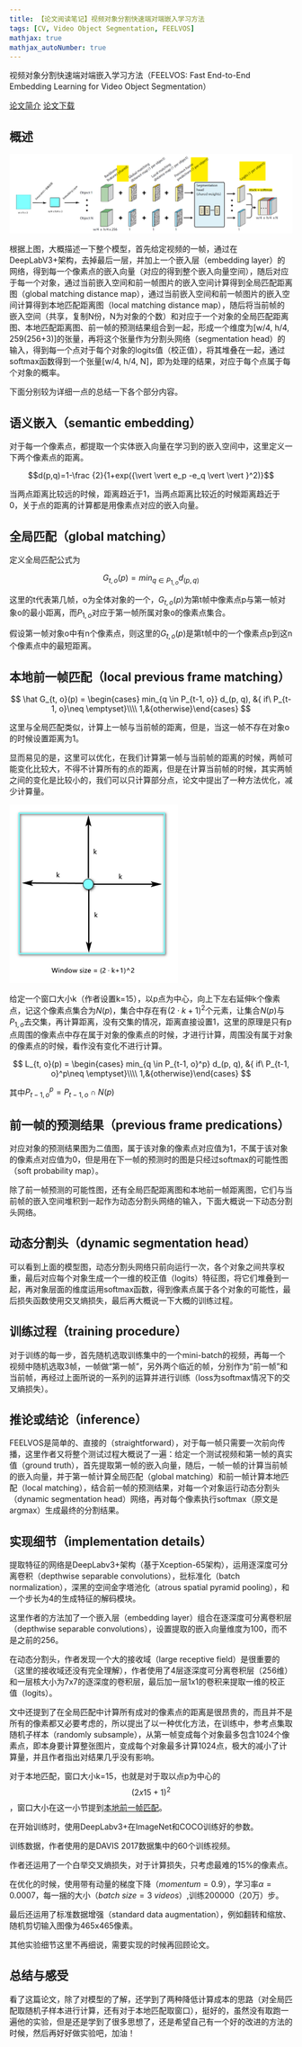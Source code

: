 ```yaml
---
title: 【论文阅读笔记】视频对象分割快速端对端嵌入学习方法
tags: [CV, Video Object Segmentation, FEELVOS]
mathjax: true
mathjax_autoNumber: true
---
```


视频对象分割快速端对端嵌入学习方法（FEELVOS: Fast End-to-End Embedding Learning for Video Object Segmentation）

[论文简介](https://arxiv.org/abs/1902.09513)
[论文下载](https://arxiv.org/pdf/1902.09513v2.pdf)

<!--more-->

## 概述

![模型图](/assets/images/20190920/figure3.png)

根据上图，大概描述一下整个模型，首先给定视频的一帧，通过在DeepLabV3+架构，去掉最后一层，并加上一个嵌入层（embedding layer）的网络，得到每一个像素点的嵌入向量（对应的得到整个嵌入向量空间），随后对应于每一个对象，通过当前嵌入空间和前一帧图片的嵌入空间计算得到全局匹配距离图（global matching distance map），通过当前嵌入空间和前一帧图片的嵌入空间计算得到本地匹配距离图（local matching distance map），随后将当前帧的嵌入空间（共享，复制N份，N为对象的个数）和对应于一个对象的全局匹配距离图、本地匹配距离图、前一帧的预测结果组合到一起，形成一个维度为[w/4, h/4, 259(256+3)]的张量，再将这个张量作为分割头网络（segmentation head）的输入，得到每一个点对于每个对象的logits值（校正值），将其堆叠在一起，通过softmax函数得到一个张量[w/4, h/4, N]，即为处理的结果，对应于每个点属于每个对象的概率。

下面分别较为详细一点的总结一下各个部分内容。

## 语义嵌入（semantic embedding）

对于每一个像素点，都提取一个实体嵌入向量在学习到的嵌入空间中，这里定义一下两个像素点的距离。

$$d(p,q)=1-\frac {2}{1+exp({\vert \vert e_p -e_q \vert \vert }^2)}$$

当两点距离比较远的时候，距离趋近于1，当两点距离比较近的时候距离趋近于0，关于点的距离的计算都是用像素点对应的嵌入向量。

## 全局匹配（global matching）

定义全局匹配公式为

$$ G_{t, o}(p) = min_{q \in P_{1, o}} d_(p, q)$$

这里的t代表第几帧，o为全体对象的一个，$G_{t, o}(p)$为第t帧中像素点p与第一帧对象o的最小距离，而$P_{1, o}$对应于第一帧所属对象o的像素点集合。

假设第一帧对象o中有n个像素点，则这里的$G_{t, o}(p)$是第t帧中的一个像素点p到这n个像素点中的最短距离。

## 本地前一帧匹配（local previous frame matching）

$$ \hat G_{t, o}(p) = \begin{cases} min_{q \in P_{t-1, o}} d_(p, q), &{ if\ P_{t-1, o}\neq \emptyset}\\\\ 1,&{otherwise}\end{cases} $$

这里与全局匹配类似，计算上一帧与当前帧的距离，但是，当这一帧不存在对象o的时候设置距离为1。

显而易见的是，这里可以优化，在我们计算第一帧与当前帧的距离的时候，两帧可能变化比较大，不得不计算所有的点的距离，但是在计算当前帧的时候，其实两帧之间的变化是比较小的，我们可以只计算部分点，论文中提出了一种方法优化，减少计算量。

![窗口大小示意图](/assets/images/20190920/myfigure.png)

给定一个窗口大小k（作者设置k=15），以p点为中心，向上下左右延伸k个像素点，记这个像素点集合为$N(p)$，集合中存在有$(2\cdot k +1)^2$个元素，让集合$N(p)$与$P_{1, o}$去交集，再计算距离，没有交集的情况，距离直接设置1，这里的原理是只有p点周围的像素点中存在属于对象的像素点的时候，才进行计算，周围没有属于对象的像素点的时候，看作没有变化不进行计算。

$$ L_{t, o}(p) = \begin{cases} min_{q \in P_{t-1, o}^p} d_(p, q), &{ if\ P_{t-1, o}^p\neq \emptyset}\\\\ 1,&{otherwise}\end{cases} $$

其中$P_{t-1, o}^p = P_{t-1, o} \cap N(p)$

## 前一帧的预测结果（previous frame predications）

对应对象的预测结果图为二值图，属于该对象的像素点对应值为1，不属于该对象的像素点对应值为0，但是用在下一帧的预测时的图是只经过softmax的可能性图（soft probability map）。

除了前一帧预测的可能性图，还有全局匹配距离图和本地前一帧距离图，它们与当前帧的嵌入空间堆积到一起作为动态分割头网络的输入，下面大概说一下动态分割头网络。

## 动态分割头（dynamic segmentation head）

可以看到上面的模型图，动态分割头网络只前向运行一次，各个对象之间共享权重，最后对应每个对象生成一个一维的校正值（logits）特征图，将它们堆叠到一起，再对象层面的维度运用softmax函数，得到像素点属于各个对象的可能性，最后损失函数使用交叉熵损失，最后再大概说一下大概的训练过程。

## 训练过程（training procedure）

对于训练的每一步，首先随机选取训练集中的一个mini-batch的视频，再每一个视频中随机选取3帧，一帧做“第一帧”，另外两个临近的帧，分别作为“前一帧”和当前帧，再经过上面所说的一系列的运算并进行训练（loss为softmax情况下的交叉熵损失）。

## 推论或结论（inference）

FEELVOS是简单的、直接的（straightforward），对于每一帧只需要一次前向传播，这里作者又将整个测试过程大概说了一遍：给定一个测试视频和第一帧的真实值（ground truth），首先提取第一帧的嵌入向量，随后，一帧一帧的计算当前帧的嵌入向量，并于第一帧计算全局匹配（global matching）和前一帧计算本地匹配（local matching），结合前一帧的预测结果，对每一个对象运行动态分割头（dynamic segmentation head）网络，再对每个像素执行softmax（原文是argmax）生成最终的分割结果。

## 实现细节（implementation details）

提取特征的网络是DeepLabv3+架构（基于Xception-65架构），运用逐深度可分离卷积（depthwise separable convolutions），批标准化（batch normalization），深黑的空间金字塔池化（atrous spatial pyramid pooling），和一个步长为4的生成特征的解码模块。

这里作者的方法加了一个嵌入层（embedding layer）组合在逐深度可分离卷积层（depthwise separable convolutions），设置提取的嵌入向量维度为100，而不是之前的256。

在动态分割头，作者发现一个大的接收域（large receptive field）是很重要的（这里的接收域还没有完全理解），作者使用了4层逐深度可分离卷积层（256维）和一层核大小为7x7的逐深度的卷积层，最后加一层1x1的卷积来提取一维的校正值（logits）。

文中还提到了在全局匹配中计算所有成对的像素点的距离是很昂贵的，而且并不是所有的像素都又必要考虑的，所以提出了以一种优化方法，在训练中，参考点集取随机子样本（randomly subsample），从第一帧变成每个对象最多包含1024个像素点，即本身要计算整张图片，变成每个对象最多计算1024点，极大的减小了计算量，并且作者指出对结果几乎没有影响。

对于本地匹配，窗口大小k=15，也就是对于取以点p为中心的$$(2x15+1)^2$$，窗口大小在这一小节提到[本地前一帧匹配](#本地前一帧匹配local-previous-frame-matching)。

在开始训练时，使用DeepLabv3+在ImageNet和COCO训练好的参数。

训练数据，作者使用的是DAVIS 2017数据集中的60个训练视频。

作者还运用了一个白举交叉熵损失，对于计算损失，只考虑最难的15%的像素点。

在优化的时候，使用带有动量的梯度下降（$momentum = 0.9$），学习率$\alpha=0.0007$，每一捆的大小（$batch\  size = 3\ videos$）,训练200000（20万）步。

最后还运用了标准数据增强（standard data augmentation），例如翻转和缩放、随机剪切输入图像为465x465像素。

其他实验细节这里不再细说，需要实现的时候再回顾论文。


## 总结与感受
看了这篇论文，除了对模型的了解，还学到了两种降低计算成本的思路（对全局匹配取随机子样本进行计算，还有对于本地匹配取窗口），挺好的，虽然没有取跑一遍他的实验，但是还是学到了很多思想了，还是希望自己有一个好的改进的方法的时候，然后再好好做实验吧，加油！


